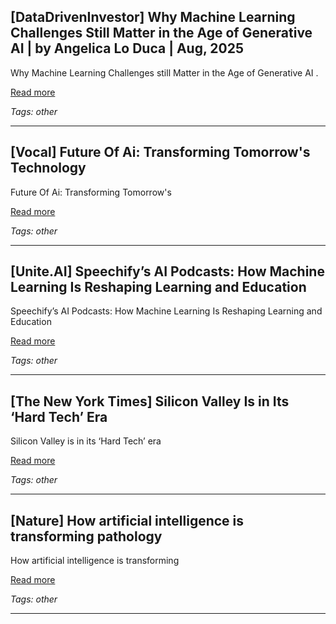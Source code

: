 ## [DataDrivenInvestor] Why Machine Learning Challenges Still Matter in the Age of Generative AI | by Angelica Lo Duca | Aug, 2025

Why Machine Learning Challenges still Matter in the Age of Generative AI .

[Read more](https://medium.datadriveninvestor.com/why-machine-learning-challenges-still-matter-in-the-age-of-generative-ai-42cd3c90dd15)

_Tags: other_

---
## [Vocal] Future Of Ai: Transforming Tomorrow's Technology

Future Of Ai: Transforming Tomorrow's

[Read more](https://vocal.media/education/future-of-ai-transforming-tomorrow-s-technology)

_Tags: other_

---
## [Unite.AI] Speechify’s AI Podcasts: How Machine Learning Is Reshaping Learning and Education

Speechify’s AI Podcasts: How Machine Learning Is Reshaping Learning and Education

[Read more](https://www.unite.ai/speechifys-ai-podcasts-how-machine-learning-is-reshaping-learning-and-education/)

_Tags: other_

---
## [The New York Times] Silicon Valley Is in Its ‘Hard Tech’ Era

Silicon Valley is in its ‘Hard Tech’ era

[Read more](https://www.nytimes.com/2025/08/04/technology/ai-silicon-valley-hard-tech.html)

_Tags: other_

---
## [Nature] How artificial intelligence is transforming pathology

How artificial intelligence is transforming

[Read more](https://www.nature.com/articles/d41586-025-01576-0)

_Tags: other_

---
